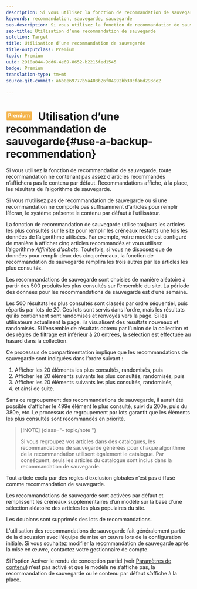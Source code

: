 ```yaml
---
description: Si vous utilisez la fonction de recommandation de sauvegarde, toute recommandation ne contenant pas assez d’articles recommandés n’affichera pas le contenu par défaut. Recommandations affiche, à la place, les résultats de l’algorithme de sauvegarde.
keywords: recommandation, sauvegarde, sauvegarde
seo-description: Si vous utilisez la fonction de recommandation de sauvegarde, toute recommandation ne contenant pas assez d’articles recommandés n’affichera pas le contenu par défaut. Recommandations affiche, à la place, les résultats de l’algorithme de sauvegarde.
seo-title: Utilisation d’une recommandation de sauvegarde
solution: Target
title: Utilisation d’une recommandation de sauvegarde
title-outputclass: Premium
topic: Premium
uuid: 2910a844-9dd6-4e69-8652-b2215fed1545
badge: Premium
translation-type: tm+mt
source-git-commit: a6b0e69777b5a408b26f04992bb30cfa6d293de2

---
```



# ![PREMIUM](/help/assets/premium.png) Utilisation d’une recommandation de sauvegarde{#use-a-backup-recommendation}

Si vous utilisez la fonction de recommandation de sauvegarde, toute recommandation ne contenant pas assez d’articles recommandés n’affichera pas le contenu par défaut. Recommandations affiche, à la place, les résultats de l’algorithme de sauvegarde.

Si vous n’utilisez pas de recommandation de sauvegarde ou si une recommandation ne comporte pas suffisamment d’articles pour remplir l’écran, le système présente le contenu par défaut à l’utilisateur.

La fonction de recommandation de sauvegarde utilise toujours les articles les plus consultés sur le site pour remplir les créneaux restants une fois les données de l’algorithme utilisées. Par exemple, votre modèle est configuré de manière à afficher cinq articles recommandés et vous utilisez l’algorithme *Affinités d’achats*. Toutefois, si vous ne disposez que de données pour remplir deux des cinq créneaux, la fonction de recommandation de sauvegarde remplira les trois autres par les articles les plus consultés.

Les recommandations de sauvegarde sont choisies de manière aléatoire à partir des 500 produits les plus consultés sur l’ensemble du site. La période des données pour les recommandations de sauvegarde est d’une semaine.

Les 500 résultats les plus consultés sont classés par ordre séquentiel, puis répartis par lots de 20. Ces lots sont servis dans l’ordre, mais les résultats qu’ils contiennent sont randomisés et renvoyés vers la page. Si les utilisateurs actualisent la page, ils visualisent des résultats nouveaux et randomisés. Si l’ensemble de résultats obtenu par l’union de la collection et des règles de filtrage est inférieur à 20 entrées, la sélection est effectuée au hasard dans la collection.

Ce processus de compartimentation implique que les recommandations de sauvegarde sont indiquées dans l’ordre suivant :

1. Afficher les 20 éléments les plus consultés, randomisés, puis
1. Afficher les 20 éléments suivants les plus consultés, randomisés, puis
1. Afficher les 20 éléments suivants les plus consultés, randomisés,
1. et ainsi de suite.

Sans ce regroupement des recommandations de sauvegarde, il aurait été possible d’afficher le 499e élément le plus consulté, suivi du 200e, puis du 380e, etc. Le processus de regroupement par lots garantit que les éléments les plus consultés sont recommandés en priorité.

>[!NOTE] {class=&quot;- topic/note &quot;}
>
>Si vous regroupez vos articles dans des catalogues, les recommandations de sauvegarde générées pour chaque algorithme de la recommandation utilisent également le catalogue. Par conséquent, seuls les articles du catalogue sont inclus dans la recommandation de sauvegarde.

Tout article exclu par des règles d’exclusion globales n’est pas diffusé comme recommandation de sauvegarde.

Les recommandations de sauvegarde sont activées par défaut et remplissent les créneaux supplémentaires d’un modèle sur la base d’une sélection aléatoire des articles les plus populaires du site.

Les doublons sont supprimés des lots de recommandations.

L’utilisation des recommandations de sauvegarde fait généralement partie de la discussion avec l’équipe de mise en œuvre lors de la configuration initiale. Si vous souhaitez modifier la recommandation de sauvegarde après la mise en œuvre, contactez votre gestionnaire de compte.

Si l’option Activer le rendu de conception partiel (voir  [Paramètres de contenu](../../c-recommendations/c-algorithms/create-new-algorithm.md#concept_BC16005C7A1E4F1A87E33D16221F4A96)) n’est pas activé et que le modèle ne s’affiche pas, la recommandation de sauvegarde ou le contenu par défaut s’affiche à la place.
